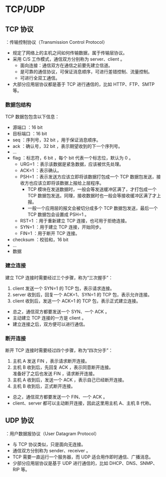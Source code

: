 # TCP/UDP

## TCP 协议

：传输控制协议（Transmission Control Protocol）
- 规定了网络上的主机之间如何传输数据，属于传输层协议。
- 采用 C/S 工作模式，通信双方分别称为 server、client 。
  - 面向连接：通信双方在通信之前要先建立信道。
  - 是可靠的通信协议，可保证消息顺序，可进行差错控制、流量控制。
  - 可进行全双工通信。
- 大部分应用层协议都是基于 TCP 进行通信的，比如 HTTP、FTP、SMTP 等。

### 数据包结构

TCP 数据包包含以下信息：
- 源端口 ：16 bit
- 目标端口 ：16 bit
- seq ：序列号，32 bit ，用于保证消息顺序。
- ack ：确认号，32 bit ，表示期望收到的下一个序列号。
- ...
- flag ：标志符，6 bit ，每个 bit 代表一个标志位，默认为 0 。
  - URG=1 ：表示该数据是紧急数据，应该被优先处理。
  - ACK=1 ：表示确认。
  - PSH=1 ：表示发送方应该立即将该数据打包成一个 TCP 数据包发送，接收方也应该立即将该数据上报给上层程序。
    - TCP 模块在发送数据时，一般会等发送缓冲区满了，才打包成一个 TCP 数据包发送。同理，接收数据时也一般会等接收缓冲区满了才上报。
    - 一般一个应用层的报文会被切分成多个 TCP 数据包发送，最后一个 TCP 数据包会设置成 PSH=1 。
  - RST=1 ：用于重新建立 TCP 连接，也可用于拒绝连接。
  - SYN=1 ：用于建立 TCP 连接，开始同步。
  - FIN=1 ：用于断开 TCP 连接。
- checksum ：校验和，16 bit
- ...
- 数据

### 建立连接

建立 TCP 连接时需要经过三个步骤，称为“三次握手”：
1. client 发送一个 SYN=1 的 TCP 包，表示请求连接。
2. server 收到后，回复一个 ACK=1、SYN=1 的 TCP 包，表示允许连接。
3. client 收到后，发送一个 ACK=1 的 TCP 包，表示正式建立连接。

- 总之，通信双方都要发送一个 SYN、一个 ACK 。
- 主动建立 TCP 连接的一方是 client 。
- 建立连接之后，双方便可以进行通信。

### 断开连接

断开 TCP 连接时需要经过四个步骤，称为“四次分手”：
1. 主机 A 发送 FIN ，表示请求断开连接。
2. 主机 B 收到后，先回复 ACK ，表示同意断开连接。
   <br>准备好了之后也发送 FIN ，请求断开连接。
3. 主机 A 收到后，发送一个 ACK ，表示自己已经断开连接。
4. 主机 B 收到后，正式断开连接。

- 总之，通信双方都要发送一个 FIN、一个 ACK 。
- client、server 都可以主动断开连接，因此这里用主机 A、主机 B 代称。

## UDP 协议

：用户数据报协议（User Datagram Protocol）
- 与 TCP 协议类似，只是面向无连接。
- 通信双方分别称为 sender、receiver 。
- TCP 需要一直运行一个服务器，而 UDP 适合用作即时通信、广播消息。
- 少部分应用层协议是基于 UDP 进行通信的，比如 DHCP、DNS、SNMP、RIP 等。
